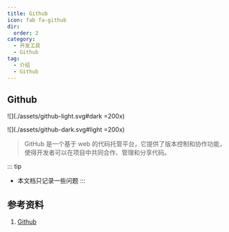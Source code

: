 ```yaml
---
title: Github
icon: fab fa-github
dir:
  order: 2
category:
  - 开发工具
  - Github
tag:
  - 介绍
  - Github
---
```


## Github

![](./assets/github-light.svg#dark =200x)

![](./assets/github-dark.svg#light =200x)

> GitHub 是一个基于 web 的代码托管平台，它提供了版本控制和协作功能，使得开发者可以在项目中共同合作、管理和分享代码。

::: tip
* 本文档只记录一些问题
:::


## 参考资料

1. [Github](https://help.github.com/cn)
